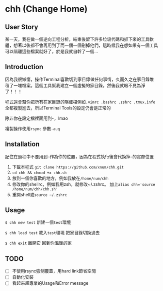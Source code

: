 # chh (Change Home)

## User Story

某一天，我在做一個逆向工程分析，結束後留下許多垃圾代碼和抓下來的工具軟體，想著以後都不會再用到了而一個一個刪掉他們，這時候我在想如果有一個工具可以隔離這些檔案就好了，於是我就自幹了一個...

## Introduction

因為我很懶惰，操作Terminal喜歡切到家目錄做任何事情，久而久之在家目錄堆積了一堆檔案。這個工具幫我建立一個虛擬的家目錄，然後我就眼不見為淨了！！！

程式還會幫你把所有在家目錄的隱藏檔例如`.vimrc .bashrc .zshrc .tmux.info`全都複製進去，所以Terminal Tools的設定仍會是正常的

除非你在設定檔裡面用到`~`，lmao

複製操作使用`rsync` 參數`-auq`

## Installation

記住在過程中不要用到`~`作為你的位置，因為在程式執行後會代換掉`~`的實際位置

1. 下載本程式 `git clone https://github.com/xnum/chh.git`
2. `cd chh && chmod +x chh.sh`
3. 放到一個你喜歡的地方，例如我放在`/home/num/chh`
4. 修改你的shellrc，例如我用zsh，就修改~/.zshrc。 加上`alias chh='source /home/num/chh/chh.sh'`
5. 重開shell或`source ~/.zshrc` 

## Usage

`$ chh new test` 新建一個`test`環境

`$ chh load test` 載入`test`環境 把家目錄切換過去

`$ chh exit` 離開它 回到你溫暖的家

## TODO

- [ ] 不使用rsync強制覆蓋，用hard link節省空間
- [ ] 自動化安裝
- [ ] 看起來超專業的Usage和Error message
